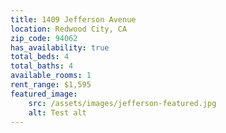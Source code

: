 ```yaml
---
title: 1409 Jefferson Avenue
location: Redwood City, CA
zip_code: 94062
has_availability: true
total_beds: 4
total_baths: 4
available_rooms: 1
rent_range: $1,595
featured_image:
    src: /assets/images/jefferson-featured.jpg
    alt: Test alt
---
```

